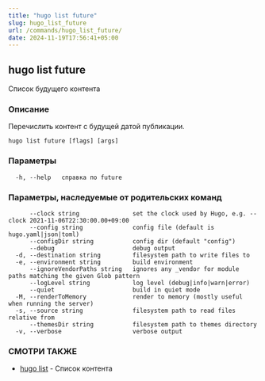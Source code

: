 ```yaml
---
title: "hugo list future"
slug: hugo_list_future
url: /commands/hugo_list_future/
date: 2024-11-19T17:56:41+05:00
---
```

## hugo list future

Список будущего контента

### Описание

Перечислить контент с будущей датой публикации.

```
hugo list future [flags] [args]
```

### Параметры

```
  -h, --help   справка по future
```

### Параметры, наследуемые от родительских команд

```
      --clock string               set the clock used by Hugo, e.g. --clock 2021-11-06T22:30:00.00+09:00
      --config string              config file (default is hugo.yaml|json|toml)
      --configDir string           config dir (default "config")
      --debug                      debug output
  -d, --destination string         filesystem path to write files to
  -e, --environment string         build environment
      --ignoreVendorPaths string   ignores any _vendor for module paths matching the given Glob pattern
      --logLevel string            log level (debug|info|warn|error)
      --quiet                      build in quiet mode
  -M, --renderToMemory             render to memory (mostly useful when running the server)
  -s, --source string              filesystem path to read files relative from
      --themesDir string           filesystem path to themes directory
  -v, --verbose                    verbose output
```

### СМОТРИ ТАКЖЕ

* [hugo list](/commands/hugo_list/)	 - Список контента


